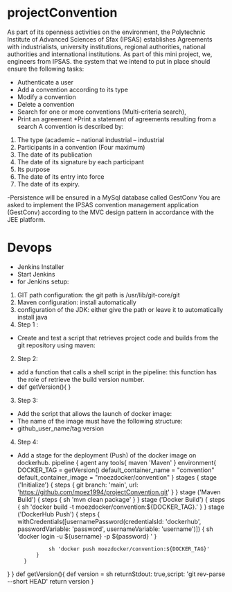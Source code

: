 # projectConvention
As part of its openness activities on the environment, the Polytechnic Institute of Advanced Sciences of Sfax (IPSAS) establishes Agreements with industrialists, university institutions, regional authorities, national authorities and international institutions. As part of this mini project, we, engineers from IPSAS.
the system that we intend to put in place should ensure the following tasks:
* Authenticate a user
* Add a convention according to its type
* Modify a convention
* Delete a convention
* Search for one or more conventions (Multi-criteria search),
* Print an agreement
*Print a statement of agreements resulting from a search
A convention is described by:
1. The type (academic – national industrial – industrial
2. Participants in a convention (Four maximum)
3. The date of its publication
4. The date of its signature by each participant
5. Its purpose
6. The date of its entry into force
7. The date of its expiry.

-Persistence will be ensured in a MySql database called GestConv
You are asked to implement the IPSAS convention management application (GestConv) according to the MVC design pattern in accordance with the JEE platform.
# Devops
* Jenkins Installer
* Start Jenkins
* for Jenkins setup:
1. GIT path configuration: the git path is /usr/lib/git-core/git
2. Maven configuration: install automatically
3. configuration of the JDK: either give the path or leave it to automatically install java
1. Step 1 :
* Create and test a script that retrieves project code and builds from the git repository using maven:
2. Step 2:
* add a function that calls a shell script in the pipeline: this function has the role of retrieve the build version number.
* def getVersion(){ }
3. Step 3:
* Add the script that allows the launch of docker image:
* The name of the image must have the following structure:
* github_user_name/tag:version
4. Step 4:
* Add a stage for the deployment (Push) of the docker image on dockerhub.
 pipeline {
agent any
tools{
maven 'Maven'
}
environment{
    DOCKER_TAG = getVersion()
    default_container_name = "convention"
    default_container_image = "moezdocker/convention"
}
stages {
stage ('Initialize') {
steps {
git branch: 'main', url: 'https://github.com/moez1994/projectConvention.git'
}
}
stage ('Maven Build') {
steps {
sh 'mvn clean package'
}
}
stage ('Docker Build') {
            steps {
                sh 'docker build -t moezdocker/convention:${DOCKER_TAG}.'
            }
        }
        stage ('DockerHub Push') {
            steps {
                withCredentials([usernamePassword(credentialsId: 'dockerhub', passwordVariable: 'password', usernameVariable: 'username')])  {
                    sh 'docker login -u ${username} -p ${password} '
                }
               
                sh 'docker push moezdocker/convention:${DOCKER_TAG}'
            }
        }
}
}
def getVersion(){
def version = sh returnStdout: true,script: 'git rev-parse --short HEAD'
return version
}
